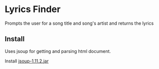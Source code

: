 # Lyrics Finder
Prompts the user for a song title and song's artist and returns the lyrics

## Install
Uses jsoup for getting and parsing html document.

Install [jsoup-1.11.2.jar](https://jsoup.org/download)

